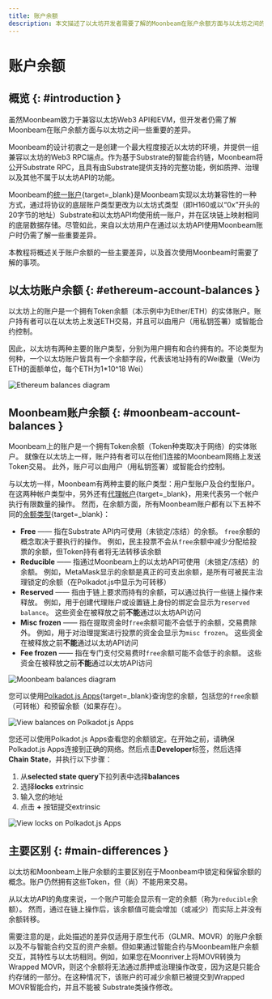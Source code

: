 ```yaml
---
title: 账户余额
description: 本文描述了以太坊开发者需要了解的Moonbeam在账户余额方面与以太坊之间的主要差异。
---
```


# 账户余额

## 概览 {: #introduction }

虽然Moonbeam致力于兼容以太坊Web3 API和EVM，但开发者仍需了解Moonbeam在账户余额方面与以太坊之间一些重要的差异。

Moonbeam的设计初衷之一是创建一个最大程度接近以太坊的环境，并提供一组兼容以太坊的Web3 RPC端点。作为基于Substrate的智能合约链，Moonbeam将公开Substrate RPC，且具有由Substrate提供支持的完整功能，例如质押、治理以及其他不属于以太坊API的功能。

Moonbeam的[统一账户](/learn/features/unified-accounts/){target=_blank}是Moonbeam实现以太坊兼容性的一种方式，通过将协议的底层账户类型更改为以太坊式类型（即H160或以“0x”开头的20字节的地址）Substrate和以太坊API均使用统一账户，并在区块链上映射相同的底层数据存储。尽管如此，来自以太坊用户在通过以太坊API使用Moonbeam账户时仍需了解一些重要差异。

本教程将概述关于账户余额的一些主要差异，以及首次使用Moonbeam时需要了解的事项。

## 以太坊账户余额 {: #ethereum-account-balances }

以太坊上的账户是一个拥有Token余额（本示例中为Ether/ETH）的实体账户。账户持有者可以在以太坊上发送ETH交易，并且可以由用户（用私钥签署）或智能合约控制。

因此，以太坊有两种主要的账户类型，分别为用户拥有和合约拥有的。不论类型为何种，一个以太坊账户皆具有一个余额字段，代表该地址持有的Wei数量（Wei为ETH的面额单位，每个ETH为1*10^18 Wei）

![Ethereum balances diagram](/images/builders/get-started/eth-compare/balances/balances-1.webp)

## Moonbeam账户余额 {: #moonbeam-account-balances }

Moonbeam上的账户是一个拥有Token余额（Token种类取决于网络）的实体账户。 就像在以太坊上一样，账户持有者可以在他们连接的Moonbeam网络上发送Token交易。 此外，账户可以由用户（用私钥签署）或智能合约控制。

与以太坊一样，Moonbeam有两种主要的账户类型：用户型账户及合约型账户。 在这两种帐户类型中，另外还有[代理帐户](https://wiki.polkadot.network/docs/learn-proxies){target=_blank}，用来代表另一个帐户执行有限数量的操作。 然而，在余额方面，所有Moonbeam账户都有以下五种不同的[余额类型](https://wiki.polkadot.network/docs/learn-accounts#balance-types){target=_blank}：

 - **Free** —— 指在Substrate API内可使用（未锁定/冻结）的余额。 `free`余额的概念取决于要执行的操作。 例如，民主投票不会从`free`余额中减少分配给投票的余额，但Token持有者将无法转移该余额
 - **Reducible** —— 指通过Moonbeam上的以太坊API可使用（未锁定/冻结）的余额。 例如，MetaMask显示的余额是真正的可支出余额，是所有可被民主治理锁定的余额（在Polkadot.js中显示为可转移）
 - **Reserved** —— 指由于链上要求而持有的余额，可以通过执行一些链上操作来释放。 例如，用于创建代理账户或设置链上身份的绑定会显示为`reserved balance`。 这些资金在被释放之前**不能**通过以太坊API访问
 - **Misc frozen** —— 指在提取资金时`free`余额可能不会低于的余额，交易费除外。 例如，用于对治理提案进行投票的资金会显示为`misc frozen`。 这些资金在被释放之前**不能**通过以太坊API访问
 - **Fee frozen** —— 指在专门支付交易费时`free`余额可能不会低于的余额。 这些资金在被释放之前**不能**通过以太坊API访问

![Moonbeam balances diagram](/images/builders/get-started/eth-compare/balances/balances-2.webp)

您可以使用[Polkadot.js Apps](https://polkadot.js.org/apps/?rpc=wss://wss.api.moonbase.moonbeam.network#/accounts){target=_blank}查询您的余额，包括您的`free`余额（可转帐）和预留余额（如果存在）。

![View balances on Polkadot.js Apps](/images/builders/get-started/eth-compare/balances/balances-3.webp)

您还可以使用Polkadot.js Apps查看您的余额锁定。在开始之前，请确保Polkadot.js Apps连接到正确的网络。然后点击**Developer**标签，然后选择 **Chain State**，并执行以下步骤：

1. 从**selected state query**下拉列表中选择**balances**
2. 选择**locks** extrinsic
3. 输入您的地址
4. 点击 **+** 按钮提交extrinsic

![View locks on Polkadot.js Apps](/images/builders/get-started/eth-compare/balances/balances-4.webp)

## 主要区别 {: #main-differences }

以太坊和Moonbeam上账户余额的主要区别在于Moonbeam中锁定和保留余额的概念。账户仍然拥有这些Token，但（尚）不能用来交易。

从以太坊API的角度来说，一个账户可能会显示有一定的余额（称为`reducible`余额）。 然而，通过在链上操作后，该余额值可能会增加（或减少）而实际上并没有余额转移。

需要注意的是，此处描述的差异仅适用于原生代币（GLMR、MOVR）的账户余额以及不与智能合约交互的资产余额。但如果通过智能合约与Moonbeam账户余额交互，其特性与以太坊相同。例如，如果您在Moonriver上将MOVR转换为Wrapped MOVR，则这个余额将无法通过质押或治理操作改变，因为这是只能合约存储的一部分。在这种情况下，该账户的可减少余额已被提交到Wrapped MOVR智能合约，并且不能被 Substrate类操作修改。
